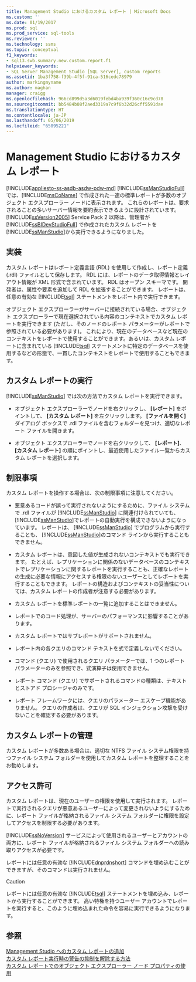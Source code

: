 ```yaml
---
title: Management Studio におけるカスタム レポート | Microsoft Docs
ms.custom: ''
ms.date: 01/19/2017
ms.prod: sql
ms.prod_service: sql-tools
ms.reviewer: ''
ms.technology: ssms
ms.topic: conceptual
f1_keywords:
- sql13.swb.summary.new.custom.report.f1
helpviewer_keywords:
- SQL Server Management Studio [SQL Server], custom reports
ms.assetid: 1ba3f758-f39b-4f5f-91ca-516cedc78979
author: markingmyname
ms.author: maghan
manager: craigg
ms.openlocfilehash: 966cd899d5a3d6019febd4ba939f360c16c9cd78
ms.sourcegitcommit: bb5484b08f2aed3319a7c9f6b32d26cff5591dae
ms.translationtype: HT
ms.contentlocale: ja-JP
ms.lasthandoff: 05/06/2019
ms.locfileid: "65095221"
---
```

# <a name="custom-reports-in-management-studio"></a>Management Studio におけるカスタム レポート
[!INCLUDE[appliesto-ss-asdb-asdw-pdw-md](../../includes/appliesto-ss-asdb-asdw-pdw-md.md)]
[!INCLUDE[ssManStudioFull](../../includes/ssmanstudiofull-md.md)] では、[!INCLUDE[msCoName](../../includes/msconame_md.md)] で作成された一連の標準レポートが多数のオブジェクト エクスプローラー ノードに表示されます。 これらのレポートは、要求されることの多いサーバー情報を要約表示できるように設計されています。 [!INCLUDE[ssVersion2005](../../includes/ssversion2005-md.md)] Service Pack 2 以降は、管理者が [!INCLUDE[ssBIDevStudioFull](../../includes/ssbidevstudiofull_md.md)] で作成されたカスタム レポートを [!INCLUDE[ssManStudio](../../includes/ssmanstudio-md.md)]から実行できるようになりました。  
  
## <a name="implementation"></a>実装  
カスタム レポートはレポート定義言語 (RDL) を使用して作成し、レポート定義 (.rdl) ファイルとして保存します。 RDL には、レポートのデータ取得情報とレイアウト情報が XML 形式で含まれています。 RDL はオープン スキーマです。 開発者は、属性や要素を追加して RDL を拡張することができます。 レポートは、任意の有効な [!INCLUDE[tsql](../../includes/tsql-md.md)] ステートメントをレポート内で実行できます。  
  
オブジェクト エクスプローラーがサーバーに接続されている場合、オブジェクト エクスプローラーで現在選択されている内容のコンテキストでカスタム レポートを実行できます (ただし、そのノードのレポート パラメーターがレポートで参照されている必要があります)。 これにより、現在のデータベースなど現在のコンテキストをレポートで使用することができます。あるいは、カスタム レポートに含まれている [!INCLUDE[tsql](../../includes/tsql-md.md)] ステートメントに特定のデータベースを使用するなどの形態で、一貫したコンテキストをレポートで使用することもできます。  
  
## <a name="running-a-custom-report"></a>カスタム レポートの実行  
[!INCLUDE[ssManStudio](../../includes/ssmanstudio-md.md)] では次の方法でカスタム レポートを実行できます。  
  
-   オブジェクト エクスプローラーでノードを右クリックし、 **[レポート]** をポイントして、 **[カスタム レポート]** を左クリックします。 **[ファイルを開く]** ダイアログ ボックスで .rdl ファイルを含むフォルダーを見つけ、適切なレポート ファイルを開きます。  
  
-   オブジェクト エクスプローラーでノードを右クリックして、 **[レポート]**、 **[カスタム レポート]** の順にポイントし、最近使用したファイル一覧からカスタム レポートを選択します。  
  
## <a name="limitations"></a>制限事項  
カスタム レポートを操作する場合は、次の制限事項に注意してください。  
  
-   悪意あるコードが誤って実行されないようにするために、ファイル システムで .rdl ファイルが [!INCLUDE[ssManStudio](../../includes/ssmanstudio-md.md)] に関連付けられていても、 [!INCLUDE[ssManStudio](../../includes/ssmanstudio-md.md)]でレポートの自動実行を構成できないようになっています。 レポートは、 [!INCLUDE[ssManStudio](../../includes/ssmanstudio-md.md)] でプログラムから実行することも、 [!INCLUDE[ssManStudio](../../includes/ssmanstudio-md.md)]のコマンド ラインから実行することもできません。  
  
-   カスタム レポートは、意図した値が生成されないコンテキストでも実行できます。 たとえば、レプリケーションに関係のないデータベースのコンテキストでレプリケーションに関するレポートを実行することも、正確なレポートの生成に必要な情報にアクセスする権限のないユーザーとしてレポートを実行することもできます。 レポートの構造およびコンテキストの妥当性については、カスタム レポートの作成者が注意する必要があります。  
  
-   カスタム レポートを標準レポートの一覧に追加することはできません。  
  
-   レポートでのコード処理が、サーバーのパフォーマンスに影響することがあります。  
  
-   カスタム レポートではサブレポートがサポートされません。  
  
-   レポート内の各クエリのコマンド テキストを式で定義しないでください。  
  
-   コマンド (クエリ) で使用されるクエリ パラメーターでは、1 つのレポート パラメーターのみを参照でき、式演算子は使用できません。  
  
-   レポート コマンド (クエリ) でサポートされるコマンドの種類は、テキストとストアド プロシージャのみです。  
  
-   レポート フレームワークには、クエリのパラメーター エスケープ機能がありません。 クエリの作成者は、クエリが SQL インジェクション攻撃を受けないことを確認する必要があります。  
  
## <a name="managing-custom-reports"></a>カスタム レポートの管理  
カスタム レポートが多数ある場合は、適切な NTFS ファイル システム権限を持つファイル システム フォルダーを使用してカスタム レポートを整理することをお勧めします。  
  
## <a name="permissions"></a>アクセス許可  
カスタム レポートは、現在のユーザーの権限を使用して実行されます。 レポートで実行されるクエリが悪意あるユーザーによって変更されないようにするために、レポート ファイルが格納されるファイル システム フォルダーに権限を設定してアクセスを制限する必要があります。  
  
[!INCLUDE[ssNoVersion](../../includes/ssnoversion-md.md)] サービスによって使用されるユーザーとアカウントの両方に、レポート ファイルが格納されるファイル システム フォルダーへの読み取りアクセスが必要です。  
  
レポートには任意の有効な [!INCLUDE[dnprdnshort](../../includes/dnprdnshort_md.md)] コマンドを埋め込むことができますが、そのコマンドは実行されません。  
  
> [!CAUTION]  
> レポートには任意の有効な [!INCLUDE[tsql](../../includes/tsql-md.md)] ステートメントを埋め込み、レポートから実行することができます。 高い特権を持つユーザー アカウントでレポートを実行すると、このように埋め込まれた命令を容易に実行できるようになります。  
  

  
## <a name="see-also"></a>参照  
[Management Studio へのカスタム レポートの追加](../../ssms/object/add-a-custom-report-to-management-studio.md)  
[カスタム レポート実行時の警告の抑制を解除する方法](../../ssms/object/unsuppress-run-custom-report-warnings.md)  
[カスタム レポートでのオブジェクト エクスプローラー ノード プロパティの使用](../../ssms/object/use-custom-reports-with-object-explorer-node-properties.md)  
  
